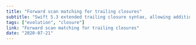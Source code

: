 ```yaml
---
title: "Forward scan matching for trailing closures"
subtitle: "Swift 5.3 extended trailing closure syntax, allowing additional labeled trailing closures to follow an initial un-labeled trailing closure. In this Swift evolution pitch, Doug Gregor from the Swift Core Team proposes an improvement to how the Swift compiler scans and matches trailing closure arguments to parameters. This is a source-breaking change, but Doug believes that it's worth doing now to get an improved scanning model sooner."
tags: ["evolution", "closure"]
link: "Forward scan matching for trailing closures"
date: "2020-07-21"
---
```

